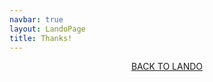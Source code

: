 ```yaml
---
navbar: true
layout: LandoPage
title: Thanks!
---
```


<div class="hero-secondary" style="text-align: center; margin-bottom: 1em;">
  <a href="/" class="button halfer pink">BACK TO LANDO</a>
</div>
